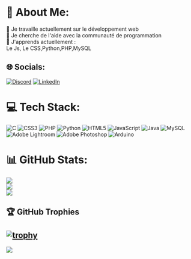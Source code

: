 # 💫 About Me:
🔭 Je travaille actuellement sur le développement web<br>🤝 Je cherche de l'aide avec la communauté de programmation<br>🌱 J'apprends actuellement : <br>       Le Js, Le CSS,Python,PHP,MySQL<br>


## 🌐 Socials:
[![Discord](https://img.shields.io/badge/Discord-%237289DA.svg?logo=discord&logoColor=white)](htttps://discord.gg/https://discord.gg/zeJNqacRNH) [![LinkedIn](https://img.shields.io/badge/LinkedIn-%230077B5.svg?logo=linkedin&logoColor=white)](https://www.linkedin.com/in/romain-aumont-667462250/) 

# 💻 Tech Stack:
![C](https://img.shields.io/badge/c-%2300599C.svg?style=for-the-badge&logo=c&logoColor=white) ![CSS3](https://img.shields.io/badge/css3-%231572B6.svg?style=for-the-badge&logo=css3&logoColor=white) ![PHP](https://img.shields.io/badge/php-%23777BB4.svg?style=for-the-badge&logo=php&logoColor=white) ![Python](https://img.shields.io/badge/python-3670A0?style=for-the-badge&logo=python&logoColor=ffdd54) ![HTML5](https://img.shields.io/badge/html5-%23E34F26.svg?style=for-the-badge&logo=html5&logoColor=white) ![JavaScript](https://img.shields.io/badge/javascript-%23323330.svg?style=for-the-badge&logo=javascript&logoColor=%23F7DF1E) ![Java](https://img.shields.io/badge/java-%23ED8B00.svg?style=for-the-badge&logo=java&logoColor=white) ![MySQL](https://img.shields.io/badge/mysql-%2300f.svg?style=for-the-badge&logo=mysql&logoColor=white) ![Adobe Lightroom](https://img.shields.io/badge/Adobe%20Lightroom-31A8FF.svg?style=for-the-badge&logo=Adobe%20Lightroom&logoColor=white) ![Adobe Photoshop](https://img.shields.io/badge/adobephotoshop-%2331A8FF.svg?style=for-the-badge&logo=adobephotoshop&logoColor=white) ![Arduino](https://img.shields.io/badge/-Arduino-00979D?style=for-the-badge&logo=Arduino&logoColor=white)
# 📊 GitHub Stats:
![](https://github-readme-stats.vercel.app/api?username=pouleetbasquaise&theme=dark&hide_border=false&include_all_commits=false&count_private=false)<br/>
![](https://github-readme-streak-stats.herokuapp.com/?user=pouleetbasquaise&theme=dark&hide_border=false)<br/>
![](https://github-readme-stats.vercel.app/api/top-langs/?username=pouleetbasquaise&theme=dark&hide_border=false&include_all_commits=false&count_private=false&layout=compact)


## 🏆 GitHub Trophies

[![trophy](https://github-profile-trophy.vercel.app/?username=pouleetbasquaise)](https://github.com/pouleetbasquaise/github-profile-trophy)
---
[![](https://visitcount.itsvg.in/api?id=pouleetbasquaise&icon=2&color=4)](https://visitcount.itsvg.in)
